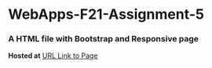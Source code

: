 # WebApps-F21-Assignment-5
### A HTML file with Bootstrap and Responsive page
**Hosted at**
[URL Link to Page](https://44-563-webapps-f21.github.io/webapps-s21-assignment-5-nithinreddykumbham888/animals.html)
